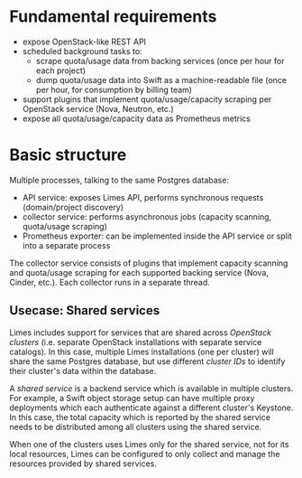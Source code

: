 # Fundamental requirements

- expose OpenStack-like REST API
- scheduled background tasks to:
  - scrape quota/usage data from backing services (once per hour for each project)
  - dump quota/usage data into Swift as a machine-readable file (once per hour, for consumption by billing team)
- support plugins that implement quota/usage/capacity scraping per OpenStack service (Nova, Neutron, etc.)
- expose all quota/usage/capacity data as Prometheus metrics

# Basic structure

Multiple processes, talking to the same Postgres database:

- API service: exposes Limes API, performs synchronous requests (domain/project discovery)
- collector service: performs asynchronous jobs (capacity scanning, quota/usage scraping)
- Prometheus exporter: can be implemented inside the API service or split into a separate process

The collector service consists of plugins that implement capacity scanning and
quota/usage scraping for each supported backing service (Nova, Cinder, etc.).
Each collector runs in a separate thread.

## Usecase: Shared services

Limes includes support for services that are shared across *OpenStack clusters* (i.e. separate OpenStack installations
with separate service catalogs). In this case, multiple Limes installations (one per cluster) will share the same
Postgres database, but use different *cluster IDs* to identify their cluster's data within the database.

A *shared service* is a backend service which is available in multiple clusters. For example, a Swift object storage
setup can have multiple proxy deployments which each authenticate against a different cluster's Keystone. In this case,
the total capacity which is reported by the shared service needs to be distributed among all clusters using the shared
service.

When one of the clusters uses Limes only for the shared service, not for its local resources, Limes can be configured to
only collect and manage the resources provided by shared services.
